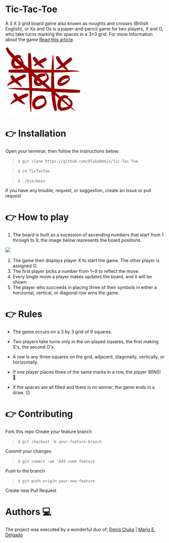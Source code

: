 # Tic-Tac-Toe

A 3 X 3 grid board game also known as noughts and crosses (British English), or Xs and Os is a paper-and-pencil game for two players, X and O, who take turns marking the spaces in a 3×3 grid.
For more information about the game [Read this article](https://brilliant.org/wiki/tic-tac-toe/).

![](images/tictactoe1.png)

# :point_right: Installation

Open your terminal, then follow the instructions below.

> `$ git clone https://github.com/OlukaDenis/Tic-Tac-Toe`

> `$ cd TicTacToe`

> `$ ./bin/main`

If you have any trouble, request, or suggestion, create an issue or pull request

# :point_right: How to play

1. The board is built as a sucession of ascending numbers that start from 1 through to 9, the image below represents the board positions.

![](images/tictactoe2..png)

2. The game then displays player X to start the game. The other player is assigned O.
3. The first player picks a number from 1~9 to reflect the move.
4. Every single move a player makes updates the board, and it will be shown
5. The player who succeeds in placing three of their symbols in either a horizontal, vertical, or diagonal row wins the game.

# :point_right: Rules

- The game occurs on a 3 by 3 grid of 9 squares.

- Two players take turns only in the un-played squares, the first making X's, the second O's.

- A row is any three squares on the grid, adjacent, diagonally, vertically, or horizontally.

- If one player places three of the same marks in a row, the player WINS! :clap:

- If the spaces are all filled and there is no winner, the game ends in a draw. :confused:

# :point_right: Contributing

Fork this repo
Create your feature branch

> `$ git checkout -b your-feature-branch`

Commit your changes

> `$ git commit -am 'Add some feature`

Push to the branch

> `$ git push origin your-new-feature`

Create new Pull Request

# Authors :computer:

The project was executed by a wonderful duo of;
[Denis Oluka](https://github.com/OlukaDenis) | [Mario E. Delgado](https://github.com/MarioDena)
